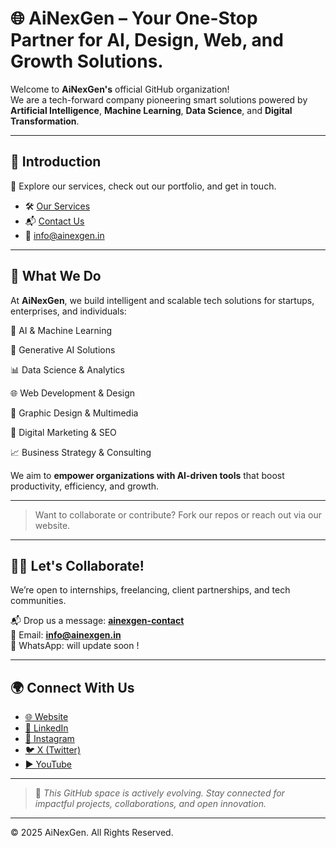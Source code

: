 # 🌐 AiNexGen –  Your One-Stop Partner for AI, Design, Web, and Growth Solutions.

Welcome to **AiNexGen's** official GitHub organization!  
We are a tech-forward company pioneering smart solutions powered by **Artificial Intelligence**, **Machine Learning**, **Data Science**, and **Digital Transformation**.

---

## 📌 Introduction  
🔗 Explore our services, check out our portfolio, and get in touch.

- 🛠️ [Our Services](https://ainexgen.in/services)  
- 📬 [Contact Us](https://ainexgen.in/contact)
- 📧 info@ainexgen.in

---

## 🚀 What We Do

At **AiNexGen**, we build intelligent and scalable tech solutions for startups, enterprises, and individuals:

🤖 AI & Machine Learning

🧠 Generative AI Solutions

📊 Data Science & Analytics

🌐 Web Development & Design

🎨 Graphic Design & Multimedia

🚀 Digital Marketing & SEO

📈 Business Strategy & Consulting

We aim to **empower organizations with AI-driven tools** that boost productivity, efficiency, and growth.

---
> Want to collaborate or contribute? Fork our repos or reach out via our website.

---

## 🧑‍💻 Let's Collaborate!

We’re open to internships, freelancing, client partnerships, and tech communities.

📬 Drop us a message: **[ainexgen-contact](https://ainexgen.in/contact)**  
📧 Email: **info@ainexgen.in**  
📱 WhatsApp: will update soon !

---

## 🌍 Connect With Us

- [🌐 Website](https://ainexgen.in)  
- [🔗 LinkedIn](https://www.linkedin.com/company/ainexgen)  
- [📸 Instagram](https://www.instagram.com/ainexgen.in)  
- [🐦 X (Twitter)](https://twitter.com/ainexgen_in)  
- [▶️ YouTube](https://www.youtube.com/@ainexgen-in)

---

> 🚧 *This GitHub space is actively evolving. Stay connected for impactful projects, collaborations, and open innovation.*

---

© 2025 AiNexGen. All Rights Reserved.

